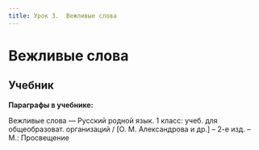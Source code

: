```yaml
---
title: Урок 3.  Вежливые слова
---
```


#  Вежливые слова

## Учебник

<p><strong>Параграфы в учебнике:</strong></p>
<p>Вежливые слова &mdash; <span style="font-weight: 400;">Русский родной язык. 1 класс: учеб. для общеобразоват. организаций / [О. М. Александрова и др.] &ndash; 2-е изд. &ndash; М.: Просвещение</span></p>
<h3>&nbsp;</h3>